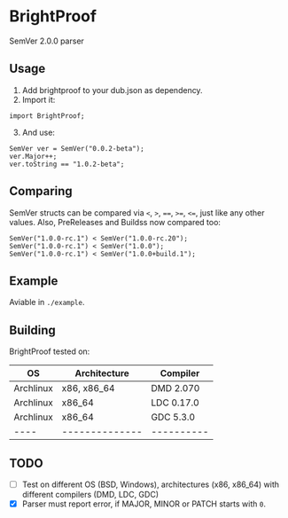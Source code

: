 BrightProof
=============
SemVer 2.0.0 parser

## Usage
1. Add brightproof to your dub.json as dependency.
2. Import it:
```
import BrightProof;
```
3. And use:
```
SemVer ver = SemVer("0.0.2-beta");
ver.Major++;
ver.toString == "1.0.2-beta";
```

## Comparing
SemVer structs can be compared via `<`, `>`, `==`, `>=`, `<=`, just like any other values.
Also, PreReleases and Buildss now compared too:
```
SemVer("1.0.0-rc.1") < SemVer("1.0.0-rc.20");
SemVer("1.0.0-rc.1") < SemVer("1.0.0");
SemVer("1.0.0-rc.1") < SemVer("1.0.0+build.1");
```

## Example
Aviable in `./example`.


## Building
BrightProof tested on:


| OS | Architecture | Compiler |
|----|--------------|----------|
| Archlinux | x86, x86_64 | DMD 2.070 |
| Archlinux | x86_64 | LDC 0.17.0 |
| Archlinux | x86_64 | GDC 5.3.0 |
|----|--------------|----------|


## TODO
- [ ] Test on different OS (BSD, Windows), architectures (x86, x86_64) with different compilers (DMD, LDC, GDC)
- [x] Parser must report error, if MAJOR, MINOR or PATCH starts with `0`. 
